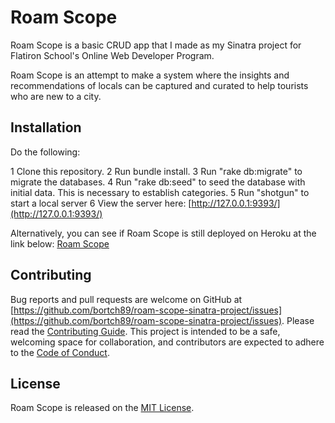 # Roam Scope

Roam Scope is a basic CRUD app that I made as my Sinatra project for Flatiron School's Online Web Developer Program.

Roam Scope is an attempt to make a system where the insights and recommendations of locals can be captured and curated to help tourists who are new to a city.

## Installation

Do the following:

1 Clone this repository.
2 Run bundle install.
3 Run "rake db:migrate" to migrate the databases.
4 Run "rake db:seed" to seed the database with initial data. This is necessary to establish categories.
5 Run "shotgun" to start a local server
6 View the server here: [http://127.0.0.1:9393/](http://127.0.0.1:9393/)

Alternatively, you can see if Roam Scope is still deployed on Heroku at the link below: 
[Roam Scope](https://roam-scope.herokuapp.com/)

## Contributing

Bug reports and pull requests are welcome on GitHub at
[https://github.com/bortch89/roam-scope-sinatra-project/issues](https://github.com/bortch89/roam-scope-sinatra-project/issues).
Please read the [Contributing Guide](./CONTRIBUTING.md).  This project is
intended to be a safe, welcoming space for collaboration, and contributors are
expected to adhere to the [Code of Conduct](./CODE_OF_CONDUCT.md).

## License

Roam Scope is released on the [MIT License](./LICENSE).
